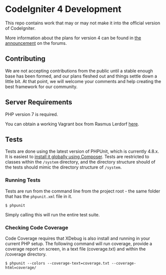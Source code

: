 # CodeIgniter 4 Development
This repo contains work that may or may not make it into the official version of CodeIgniter. 

More information about the plans for version 4 can be found in [the announcement](http://forum.codeigniter.com/thread-62615.html) on the forums.

## Contributing
We are not accepting contributions from the public until a stable enough base has been formed, and our plans fleshed out and things settle down a little bit. At that point, we will welcome your comments and help creating the best framework for our community.

## Server Requirements
PHP version 7 is required. 

You can obtain a working Vagrant box from Rasmus Lerdorf [here](https://github.com/rlerdorf/php7dev).

## Tests
Tests are done using the latest version of PHPUnit, which is currently 4.8.x. It is easiest to [install it globally using Composer](https://phpunit.de/manual/current/en/installation.html#installation.composer). Tests are restricted to classes within the `/system` directory, and the directory structure should of the tests should mimic the directory structure of `/system`.

### Running Tests
Tests are run from the command line from the project root - the same folder that has the `phpunit.xml` file in it. 

	$ phpunit

Simply calling this will run the entire test suite. 

### Checking Code Coverage
Code Coverage requires that XDebug is also install and running in your current PHP setup.  The following command will run coverage, provide a coverage report on screen, in a text file (coverage.txt) and within the /coverage directory.

	$ phpunit --colors --coverage-text=coverage.txt --coverage-html=coverage/